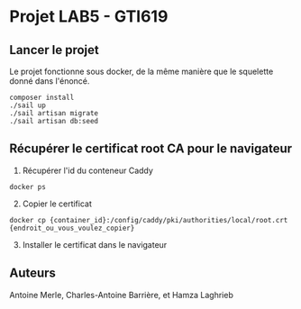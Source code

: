 # Projet LAB5 - GTI619

## Lancer le projet

Le projet fonctionne sous docker, de la même manière que le squelette donné dans l'énoncé.

```shell
composer install
./sail up
./sail artisan migrate
./sail artisan db:seed
```

## Récupérer le certificat root CA pour le navigateur

1) Récupérer l'id du conteneur Caddy
````shell
docker ps
````

2) Copier le certificat

````shell
docker cp {container_id}:/config/caddy/pki/authorities/local/root.crt {endroit_ou_vous_voulez_copier}
````

3) Installer le certificat dans le navigateur

## Auteurs

Antoine Merle,
Charles-Antoine Barrière,
et Hamza Laghrieb
